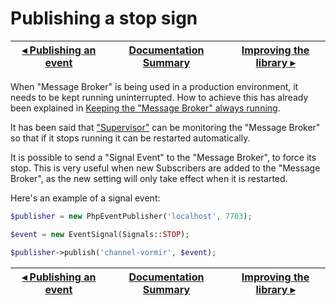 # Publishing a stop sign

[◂ Publishing an event](09-publishing-an-event.md) | [Documentation Summary](index.md) | [Improving the library ▸](11-improving-library.md)
-- | -- | --

When "Message Broker" is being used in a production environment, it needs to be kept running uninterrupted. How to achieve this has already been explained in [Keeping the "Message Broker" always running](06-keeping-running.md).

It has been said that ["Supervisor"](http://supervisord.org/introduction.html) can be monitoring the "Message Broker" so that if it stops running it can be restarted automatically.

It is possible to send a "Signal Event" to the "Message Broker", to force its stop. This is very useful when new Subscribers are added to the "Message Broker", as the new setting will only take effect when it is restarted.

Here's an example of a signal event:

```php
$publisher = new PhpEventPublisher('localhost', 7703);

$event = new EventSignal(Signals::STOP);

$publisher->publish('channel-vormir', $event);
```

[◂ Publishing an event](09-publishing-an-event.md) | [Documentation Summary](index.md) | [Improving the library ▸](11-improving-library.md)
-- | -- | --
